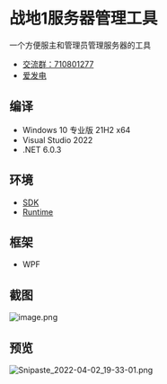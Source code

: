 # 战地1服务器管理工具

一个方便服主和管理员管理服务器的工具

* [交流群：710801277](https://jq.qq.com/?_wv=1027&amp;k=ajEymecs)  
* [爱发电](https://afdian.net/@crazyzhang)

## 编译

* Windows 10 专业版 21H2 x64
* Visual Studio 2022
* .NET 6.0.3

## 环境

* [SDK](https://dotnet.microsoft.com/zh-cn/download/dotnet/thank-you/sdk-6.0.302-windows-x64-installer)
* [Runtime](https://dotnet.microsoft.com/zh-cn/download/dotnet/thank-you/runtime-desktop-6.0.7-windows-x64-installer)

## 框架

* WPF

## 截图

![image.png](https://pic.rmb.bdstatic.com/bjh/017c200fecc7c61297121987fe82e4b8.png)

## 预览

![Snipaste_2022-04-02_19-33-01.png](https://ae04.alicdn.com/kf/H50d06947e8d742a5ba58152930bc1b94Y.png)
